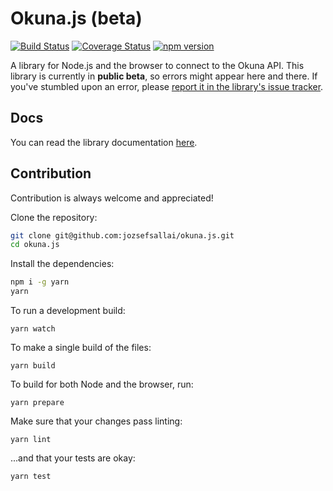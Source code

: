 # Okuna.js (beta)

[![Build Status](https://travis-ci.org/jozsefsallai/okuna.js.svg)](https://travis-ci.org/jozsefsallai/okuna.js) [![Coverage Status](https://coveralls.io/repos/github/jozsefsallai/okuna.js/badge.svg?branch=master)](https://coveralls.io/github/jozsefsallai/okuna.js?branch=master) [![npm version](https://img.shields.io/npm/v/okuna.svg?style=flat)](https://www.npmjs.com/package/okuna)

A library for Node.js and the browser to connect to the Okuna API. This library is currently in **public beta**, so errors might appear here and there. If you've stumbled upon an error, please [report it in the library's issue tracker](https://github.com/jozsefsallai/okuna.js/issues/new).

## Docs

You can read the library documentation [here](https://jozsefsallai.github.io/okuna.js/).

## Contribution

Contribution is always welcome and appreciated!

Clone the repository:

```sh
git clone git@github.com:jozsefsallai/okuna.js.git
cd okuna.js
```

Install the dependencies:

```sh
npm i -g yarn
yarn
```

To run a development build:

```
yarn watch
```

To make a single build of the files:

```
yarn build
```

To build for both Node and the browser, run:

```
yarn prepare
```

Make sure that your changes pass linting:

```
yarn lint
```

...and that your tests are okay:

```
yarn test
```

